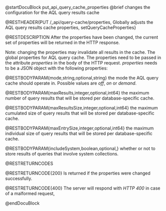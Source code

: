 
@startDocuBlock put_api_query_cache_properties
@brief changes the configuration for the AQL query results cache

@RESTHEADER{PUT /_api/query-cache/properties, Globally adjusts the AQL query results cache properties, setQueryCacheProperties}

@RESTDESCRIPTION
After the properties have been changed, the current set of properties will
be returned in the HTTP response.

Note: changing the properties may invalidate all results in the cache.
The global properties for AQL query cache.
The properties need to be passed in the attribute *properties* in the body
of the HTTP request. *properties* needs to be a JSON object with the following
properties:

@RESTBODYPARAM{mode,string,optional,string}
 the mode the AQL query cache should operate in. Possible values are *off*, *on* or *demand*.

@RESTBODYPARAM{maxResults,integer,optional,int64}
the maximum number of query results that will be stored per database-specific cache.

@RESTBODYPARAM{maxResultsSize,integer,optional,int64}
the maximum cumulated size of query results that will be stored per database-specific cache.

@RESTBODYPARAM{maxEntrySize,integer,optional,int64}
the maximum individual size of query results that will be stored per database-specific cache.

@RESTBODYPARAM{includeSystem,boolean,optional,}
whether or not to store results of queries that involve system collections.

@RESTRETURNCODES

@RESTRETURNCODE{200}
Is returned if the properties were changed successfully.

@RESTRETURNCODE{400}
The server will respond with *HTTP 400* in case of a malformed request,

@endDocuBlock
